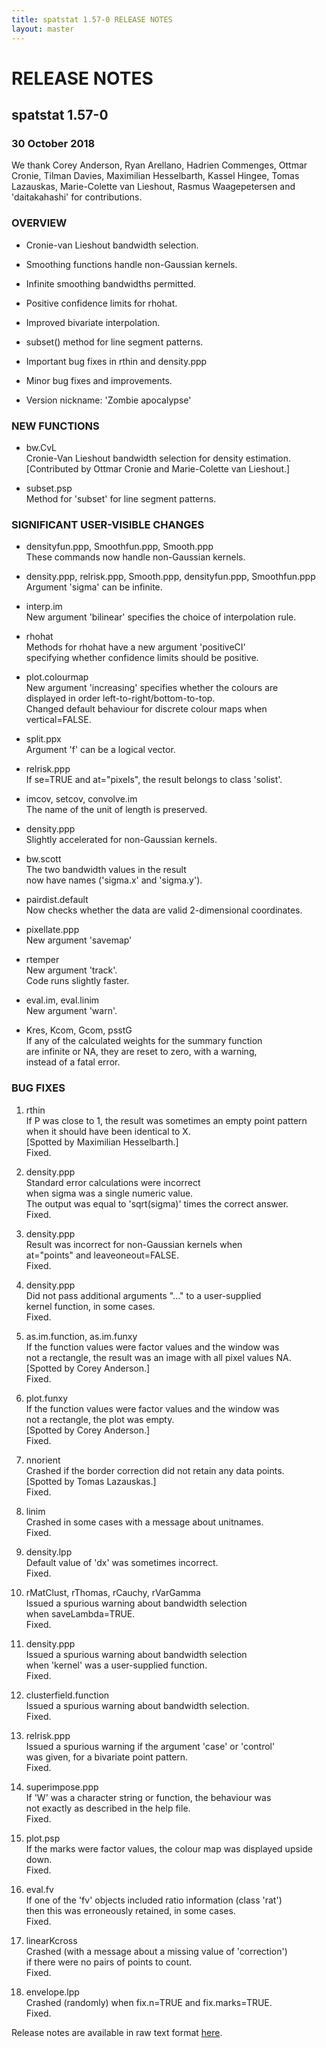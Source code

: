 ```yaml
---
title: spatstat 1.57-0 RELEASE NOTES
layout: master
---
```


# RELEASE NOTES

## spatstat 1.57-0

### 30 October 2018

   We thank Corey Anderson, Ryan Arellano, Hadrien Commenges,
   Ottmar Cronie, Tilman Davies, Maximilian Hesselbarth, Kassel Hingee,
   Tomas Lazauskas, Marie-Colette van Lieshout, Rasmus Waagepetersen
   and 'daitakahashi' for contributions.

### OVERVIEW

 * Cronie-van Lieshout bandwidth selection.

 * Smoothing functions handle non-Gaussian kernels.

 * Infinite smoothing bandwidths permitted.

 * Positive confidence limits for rhohat.

 * Improved bivariate interpolation.

 * subset() method for line segment patterns.

 * Important bug fixes in rthin and density.ppp

 * Minor bug fixes and improvements.

 * Version nickname: 'Zombie apocalypse'

### NEW FUNCTIONS

 * bw.CvL  
    Cronie-Van Lieshout bandwidth selection for density estimation.  
    [Contributed by Ottmar Cronie and Marie-Colette van Lieshout.]

 * subset.psp  
    Method for 'subset' for line segment patterns.

### SIGNIFICANT USER-VISIBLE CHANGES

 * densityfun.ppp, Smoothfun.ppp, Smooth.ppp  
    These commands now handle non-Gaussian kernels.

 * density.ppp, relrisk.ppp, Smooth.ppp, densityfun.ppp, Smoothfun.ppp  
    Argument 'sigma' can be infinite.

 * interp.im  
    New argument 'bilinear' specifies the choice of interpolation rule.

 * rhohat  
    Methods for rhohat have a new argument 'positiveCI'  
    specifying whether confidence limits should be positive.

 * plot.colourmap  
    New argument 'increasing' specifies whether the colours are  
    displayed in order left-to-right/bottom-to-top.  
    Changed default behaviour for discrete colour maps when vertical=FALSE.

 * split.ppx  
    Argument 'f' can be a logical vector.

 * relrisk.ppp  
    If se=TRUE and at="pixels", the result belongs to class 'solist'.

 * imcov, setcov, convolve.im  
    The name of the unit of length is preserved.

 * density.ppp  
    Slightly accelerated for non-Gaussian kernels.

 * bw.scott  
    The two bandwidth values in the result  
    now have names ('sigma.x' and 'sigma.y').

 * pairdist.default  
    Now checks whether the data are valid 2-dimensional coordinates.

 * pixellate.ppp  
    New argument 'savemap'

 * rtemper  
    New argument 'track'.  
    Code runs slightly faster.

 * eval.im, eval.linim  
    New argument 'warn'.

 * Kres, Kcom, Gcom, psstG  
    If any of the calculated weights for the summary function  
    are infinite or NA, they are reset to zero, with a warning,  
    instead of a fatal error.

### BUG FIXES

 1. rthin  
     If P was close to 1, the result was sometimes an empty point pattern  
     when it should have been identical to X.  
     [Spotted by Maximilian Hesselbarth.]  
     Fixed.

 2. density.ppp  
     Standard error calculations were incorrect  
     when sigma was a single numeric value.  
     The output was equal to 'sqrt(sigma)' times the correct answer.  
     Fixed.

 3. density.ppp  
     Result was incorrect for non-Gaussian kernels when  
     at="points" and leaveoneout=FALSE.  
     Fixed.

 4. density.ppp  
     Did not pass additional arguments "..." to a user-supplied  
     kernel function, in some cases.  
     Fixed.

 5. as.im.function, as.im.funxy  
     If the function values were factor values and the window was  
     not a rectangle, the result was an image with all pixel values NA.  
     [Spotted by Corey Anderson.]  
     Fixed.

 6. plot.funxy  
     If the function values were factor values and the window was  
     not a rectangle, the plot was empty.  
     [Spotted by Corey Anderson.]  
     Fixed.

 7. nnorient  
     Crashed if the border correction did not retain any data points.  
     [Spotted by Tomas Lazauskas.]  
     Fixed.

 8. linim  
     Crashed in some cases with a message about unitnames.  
     Fixed.

 9. density.lpp  
     Default value of 'dx' was sometimes incorrect.  
     Fixed.

10. rMatClust, rThomas, rCauchy, rVarGamma  
     Issued a spurious warning about bandwidth selection  
     when saveLambda=TRUE.  
     Fixed.

11. density.ppp  
     Issued a spurious warning about bandwidth selection  
     when 'kernel' was a user-supplied function.  
     Fixed.

12. clusterfield.function  
     Issued a spurious warning about bandwidth selection.  
     Fixed.

13. relrisk.ppp  
    Issued a spurious warning if the argument 'case' or 'control'  
    was given, for a bivariate point pattern.  
    Fixed.

14. superimpose.ppp  
    If 'W' was a character string or function, the behaviour was  
    not exactly as described in the help file.   
    Fixed.

15. plot.psp  
    If the marks were factor values, the colour map was displayed upside down.  
    Fixed.

16. eval.fv  
    If one of the 'fv' objects included ratio information (class 'rat')  
    then this was erroneously retained, in some cases.  
    Fixed.

17. linearKcross  
    Crashed (with a message about a missing value of 'correction')  
    if there were no pairs of points to count.  
    Fixed.

18. envelope.lpp  
    Crashed (randomly) when fix.n=TRUE and fix.marks=TRUE.  
    Fixed.

Release notes are available in raw text format [here](spatstat-1.57-0.txt).
